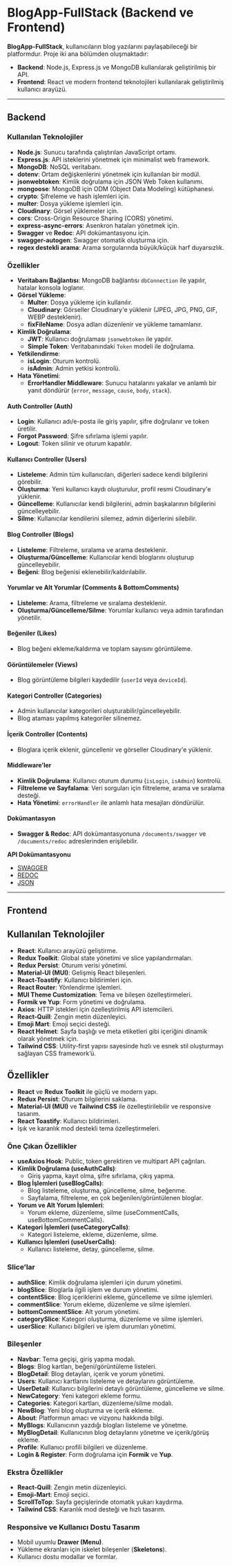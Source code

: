 # BlogApp-FullStack (Backend ve Frontend)

**BlogApp-FullStack**, kullanıcıların blog yazılarını paylaşabileceği bir platformdur. Proje iki ana bölümden oluşmaktadır:
- **Backend**: Node.js, Express.js ve MongoDB kullanılarak geliştirilmiş bir API.
- **Frontend**: React ve modern frontend teknolojileri kullanılarak geliştirilmiş kullanıcı arayüzü.

---

## Backend

### Kullanılan Teknolojiler
- **Node.js**: Sunucu tarafında çalıştırılan JavaScript ortamı.
- **Express.js**: API isteklerini yönetmek için minimalist web framework.
- **MongoDB**: NoSQL veritabanı.
- **dotenv**: Ortam değişkenlerini yönetmek için kullanılan bir modül.
- **jsonwebtoken**: Kimlik doğrulama için JSON Web Token kullanımı.
- **mongoose**: MongoDB için ODM (Object Data Modeling) kütüphanesi.
- **crypto**: Şifreleme ve hash işlemleri için.
- **multer**: Dosya yükleme işlemleri için.
- **Cloudinary**: Görsel yüklemeler için.
- **cors**: Cross-Origin Resource Sharing (CORS) yönetimi.
- **express-async-errors**: Asenkron hataları yönetmek için.
- **Swagger** ve **Redoc**: API dokümantasyonu için.
- **swagger-autogen**: Swagger otomatik oluşturma için. 
- **regex destekli arama**: Arama sorgularında büyük/küçük harf duyarsızlık.

### Özellikler

- **Veritabanı Bağlantısı**: MongoDB bağlantısı `dbConnection` ile yapılır, hatalar konsola loglanır.
- **Görsel Yükleme**: 
  - **Multer**: Dosya yükleme için kullanılır.
  - **Cloudinary**: Görseller Cloudinary'e yüklenir (JPEG, JPG, PNG, GIF, WEBP desteklenir).
  - **fixFileName**: Dosya adları düzenlenir ve yükleme tamamlanır.
- **Kimlik Doğrulama**: 
  - **JWT**: Kullanıcı doğrulaması `jsonwebtoken` ile yapılır.
  - **Simple Token**: Veritabanındaki `Token` modeli ile doğrulama.
- **Yetkilendirme**: 
  - **isLogin**: Oturum kontrolü.
  - **isAdmin**: Admin yetkisi kontrolü.
- **Hata Yönetimi**: 
  - **ErrorHandler Middleware**: Sunucu hatalarını yakalar ve anlamlı bir yanıt döndürür (`error`, `message`, `cause`, `body`, `stack`).

#### Auth Controller (Auth)
- **Login**: Kullanıcı adı/e-posta ile giriş yapılır, şifre doğrulanır ve token üretilir.
- **Forgot Password**: Şifre sıfırlama işlemi yapılır.
- **Logout**: Token silinir ve oturum kapatılır.

#### Kullanıcı Controller (Users)
- **Listeleme**: Admin tüm kullanıcıları, diğerleri sadece kendi bilgilerini görebilir.
- **Oluşturma**: Yeni kullanıcı kaydı oluşturulur, profil resmi Cloudinary'e yüklenir.
- **Güncelleme**: Kullanıcılar kendi bilgilerini, admin başkalarının bilgilerini güncelleyebilir.
- **Silme**: Kullanıcılar kendilerini silemez, admin diğerlerini silebilir.

#### Blog Controller (Blogs)
- **Listeleme**: Filtreleme, sıralama ve arama desteklenir.
- **Oluşturma/Güncelleme**: Kullanıcılar kendi bloglarını oluşturup güncelleyebilir.
- **Beğeni**: Blog beğenisi eklenebilir/kaldırılabilir.

#### Yorumlar ve Alt Yorumlar (Comments & BottomComments)
- **Listeleme**: Arama, filtreleme ve sıralama desteklenir.
- **Oluşturma/Güncelleme/Silme**: Yorumlar kullanıcı veya admin tarafından yönetilir.

#### Beğeniler (Likes)
- Blog beğeni ekleme/kaldırma ve toplam sayısını görüntüleme.

#### Görüntülemeler (Views)
- Blog görüntüleme bilgileri kaydedilir (`userId` veya `deviceId`).

#### Kategori Controller (Categories)
- Admin kullanıcılar kategorileri oluşturabilir/güncelleyebilir.
- Blog ataması yapılmış kategoriler silinemez.

#### İçerik Controller (Contents)
- Bloglara içerik eklenir, güncellenir ve görseller Cloudinary'e yüklenir.

#### Middleware’ler
- **Kimlik Doğrulama**: Kullanıcı oturum durumu (`isLogin`, `isAdmin`) kontrolü.
- **Filtreleme ve Sayfalama**: Veri sorguları için filtreleme, arama ve sıralama desteği.
- **Hata Yönetimi**: `errorHandler` ile anlamlı hata mesajları döndürülür.

#### Dokümantasyon
- **Swagger & Redoc**: API dokümantasyonuna `/documents/swagger` ve `/documents/redoc` adreslerinden erişilebilir.

**API Dokümantasyonu**
   - [SWAGGER](https://koseyazisi.onrender.com/documents/swagger/)
   - [REDOC](https://koseyazisi.onrender.com/documents/redoc)
   - [JSON](https://koseyazisi.onrender.com/documents/json)

---

## Frontend

## Kullanılan Teknolojiler

- **React**: Kullanıcı arayüzü geliştirme.
- **Redux Toolkit**: Global state yönetimi ve slice yapılandırmaları.
- **Redux Persist**: Oturum verisi yönetimi.
- **Material-UI (MUI)**: Gelişmiş React bileşenleri.
- **React-Toastify**: Kullanıcı bildirimleri için.
- **React Router**: Yönlendirme işlemleri.
- **MUI Theme Customization**: Tema ve bileşen özelleştirmeleri.
- **Formik ve Yup**: Form yönetimi ve doğrulama.
- **Axios**: HTTP istekleri için özelleştirilmiş API istemcileri.
- **React-Quill**: Zengin metin düzenleyici.
- **Emoji Mart**: Emoji seçici desteği.
- **React Helmet**: Sayfa başlığı ve meta etiketleri gibi <head> içeriğini dinamik olarak yönetmek için.
- **Tailwind CSS**: Utility-first yapısı sayesinde hızlı ve esnek stil oluşturmayı sağlayan CSS framework’ü.

## Özellikler

- **React** ve **Redux Toolkit** ile güçlü ve modern yapı.
- **Redux Persist**: Oturum bilgilerini saklama.
- **Material-UI (MUI)** ve **Tailwind CSS** ile özelleştirilebilir ve responsive tasarım.
- **React Toastify**: Kullanıcı bildirimleri.
- Işık ve karanlık mod destekli tema özelleştirmeleri.

### Öne Çıkan Özellikler
- **useAxios Hook**: Public, token gerektiren ve multipart API çağrıları.
- **Kimlik Doğrulama (useAuthCalls)**:
  - Giriş yapma, kayıt olma, şifre sıfırlama, çıkış yapma.
- **Blog İşlemleri (useBlogCalls)**:
  - Blog listeleme, oluşturma, güncelleme, silme, beğenme.
  - Sayfalama, filtreleme, en çok beğenilen/görüntülenen bloglar.
- **Yorum ve Alt Yorum İşlemleri**:
  - Yorum ekleme, düzenleme, silme (useCommentCalls, useBottomCommentCalls).
- **Kategori İşlemleri (useCategoryCalls)**:
  - Kategori listeleme, ekleme, düzenleme, silme.
- **Kullanıcı İşlemleri (useUserCalls)**:
  - Kullanıcı listeleme, detay, güncelleme, silme.

### Slice’lar
- **authSlice**: Kimlik doğrulama işlemleri için durum yönetimi.
- **blogSlice**: Bloglarla ilgili işlem ve durum yönetimi.
- **contentSlice**: Blog içeriklerini ekleme, güncelleme ve silme işlemleri.
- **commentSlice**: Yorum ekleme, düzenleme ve silme işlemleri.
- **bottomCommentSlice**: Alt yorum yönetimi.
- **categorySlice**: Kategori oluşturma, düzenleme ve silme işlemleri.
- **userSlice**: Kullanıcı bilgileri ve işlem durumları yönetimi.

### Bileşenler
- **Navbar**: Tema geçişi, giriş yapma modalı.
- **Blogs**: Blog kartları, beğeni/görüntüleme listeleri.
- **BlogDetail**: Blog detayları, içerik ve yorum yönetimi.
- **Users**: Kullanıcı kartlarını listeleme ve detaylarını görüntüleme.
- **UserDetail**: Kullanıcı bilgilerini detaylı görüntüleme, güncelleme ve silme.
- **NewCategory**: Yeni kategori ekleme formu.
- **Categories**: Kategori kartları, düzenleme/silme modalı.
- **NewBlog**: Yeni blog oluşturma ve içerik ekleme.
- **About**: Platformun amacı ve vizyonu hakkında bilgi.
- **MyBlogs**: Kullanıcının yazdığı blogları listeleme ve yönetme.
- **MyBlogDetail**: Kullanıcının blog detaylarını yönetme ve içerik/görüş ekleme.
- **Profile**: Kullanıcı profili bilgileri ve düzenleme.
- **Login & Register**: Form doğrulama için **Formik** ve **Yup**.

### Ekstra Özellikler
- **React-Quill**: Zengin metin düzenleyici.
- **Emoji-Mart**: Emoji seçici.
- **ScrollToTop**: Sayfa geçişlerinde otomatik yukarı kaydırma.
- **Tailwind CSS**: Karanlık mod desteği ve hızlı tasarım.

### Responsive ve Kullanıcı Dostu Tasarım
- Mobil uyumlu **Drawer (Menu)**.
- Yükleme ekranları için iskelet bileşenler (**Skeletons**).
- Kullanıcı dostu modallar ve formlar.
